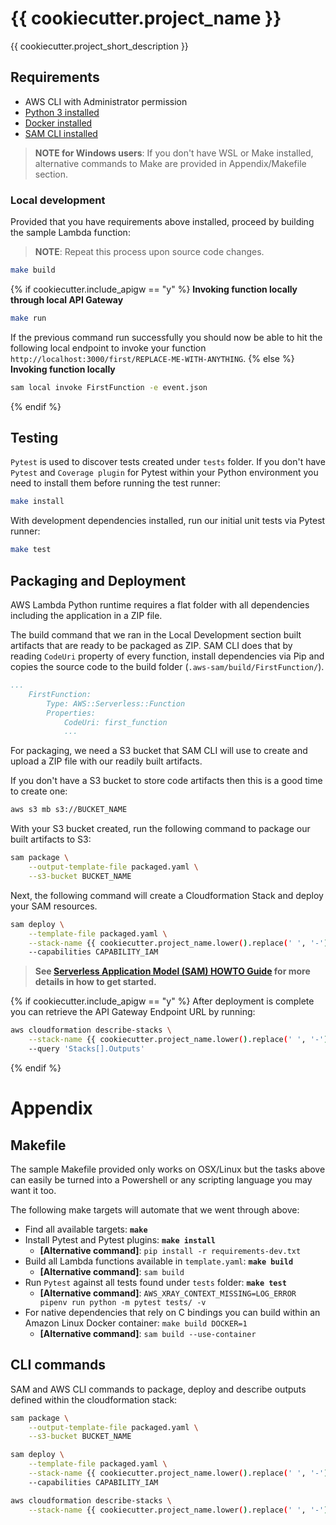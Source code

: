 # {{ cookiecutter.project_name }}

{{ cookiecutter.project_short_description }}

## Requirements

* AWS CLI with Administrator permission
* [Python 3 installed](https://www.python.org/downloads/)
* [Docker installed](https://www.docker.com/community-edition)
* [SAM CLI installed](https://docs.aws.amazon.com/serverless-application-model/latest/developerguide/serverless-sam-cli-install.html)

> **NOTE for Windows users**: If you don't have WSL or Make installed, alternative commands to Make are provided in Appendix/Makefile section.

### Local development

Provided that you have requirements above installed, proceed by building the sample Lambda function:

> **NOTE**: Repeat this process upon source code changes.

```bash
make build
```

{% if cookiecutter.include_apigw == "y" %}
**Invoking function locally through local API Gateway**

```bash
make run
```

If the previous command run successfully you should now be able to hit the following local endpoint to invoke your function `http://localhost:3000/first/REPLACE-ME-WITH-ANYTHING`.
{% else %}
**Invoking function locally**

```bash
sam local invoke FirstFunction -e event.json
```
{% endif %}

## Testing

`Pytest` is used to discover tests created under `tests` folder. If you don't have `Pytest` and `Coverage plugin` for Pytest within your Python environment you need to install them before running the test runner:

```bash
make install
```

With development dependencies installed, run our initial unit tests via Pytest runner:

```bash
make test
```

## Packaging and Deployment

AWS Lambda Python runtime requires a flat folder with all dependencies including the application in a ZIP file. 

The build command that we ran in the Local Development section built artifacts that are ready to be packaged as ZIP. SAM CLI does that by reading `CodeUri` property of every function, install dependencies via Pip and copies the source code to the build folder (`.aws-sam/build/FirstFunction/`).

```yaml
...
    FirstFunction:
        Type: AWS::Serverless::Function
        Properties:
            CodeUri: first_function
            ...
```

For packaging, we need a S3 bucket that SAM CLI will use to create and upload a ZIP file with our readily built artifacts.

If you don't have a S3 bucket to store code artifacts then this is a good time to create one:

```bash
aws s3 mb s3://BUCKET_NAME
```

With your S3 bucket created, run the following command to package our built artifacts to S3:

```bash
sam package \
    --output-template-file packaged.yaml \
    --s3-bucket BUCKET_NAME
```

Next, the following command will create a Cloudformation Stack and deploy your SAM resources.

```bash
sam deploy \
    --template-file packaged.yaml \
    --stack-name {{ cookiecutter.project_name.lower().replace(' ', '-') }} \
    --capabilities CAPABILITY_IAM
```

> **See [Serverless Application Model (SAM) HOWTO Guide](https://github.com/awslabs/serverless-application-model/blob/master/HOWTO.md) for more details in how to get started.**

{% if cookiecutter.include_apigw == "y" %}
After deployment is complete you can retrieve the API Gateway Endpoint URL by running:

```bash
aws cloudformation describe-stacks \
    --stack-name {{ cookiecutter.project_name.lower().replace(' ', '-') }} \
    --query 'Stacks[].Outputs'
```
{% endif %}

# Appendix

## Makefile

The sample Makefile provided only works on OSX/Linux but the tasks above can easily be turned into a Powershell or any scripting language you may want it too.

The following make targets will automate that we went through above:

* Find all available targets: **`make`**
* Install Pytest and Pytest plugins: **``make install``**
    - **[Alternative command]**: ``pip install -r requirements-dev.txt``
* Build all Lambda functions available in `template.yaml`: **`make build`**
    - **[Alternative command]**: ``sam build``
* Run `Pytest` against all tests found under `tests` folder: **`make test`**
    - **[Alternative command]**: ``AWS_XRAY_CONTEXT_MISSING=LOG_ERROR pipenv run python -m pytest tests/ -v``
* For native dependencies that rely on C bindings you can build within an Amazon Linux Docker container: `make build DOCKER=1`
    - **[Alternative command]**: ``sam build --use-container``

## CLI commands

SAM and AWS CLI commands to package, deploy and describe outputs defined within the cloudformation stack:

```bash
sam package \
    --output-template-file packaged.yaml \
    --s3-bucket BUCKET_NAME

sam deploy \
    --template-file packaged.yaml \
    --stack-name {{ cookiecutter.project_name.lower().replace(' ', '-') }} \
    --capabilities CAPABILITY_IAM

aws cloudformation describe-stacks \
    --stack-name {{ cookiecutter.project_name.lower().replace(' ', '-') }} --query 'Stacks[].Outputs'
```
